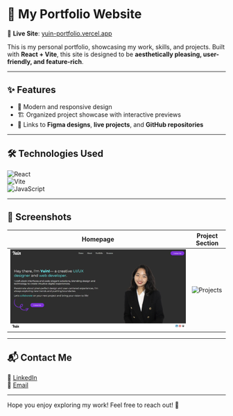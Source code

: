 # 🌟 My Portfolio Website  

🚀 **Live Site**: [yuin-portfolio.vercel.app](https://yuin-portfolio.vercel.app)  

This is my personal portfolio, showcasing my work, skills, and projects. Built with **React + Vite**, this site is designed to be **aesthetically pleasing, user-friendly, and feature-rich**.  

---

## ✨ Features  
- 🎨 Modern and responsive design  
- 🏗️ Organized project showcase with interactive previews  
- 🔗 Links to **Figma designs**, **live projects**, and **GitHub repositories**  

---

## 🛠 Technologies Used  
![React](https://img.shields.io/badge/React-18.2-blue?logo=react)  
![Vite](https://img.shields.io/badge/Vite-4-purple?logo=vite)   
![JavaScript](https://img.shields.io/badge/JavaScript-ES6-yellow?logo=javascript)  

---

## 📸 Screenshots  
| **Homepage** | **Project Section** |
|-------------|----------------|
| ![Homepage](https://github.com/Yuin321/YuinProfile/blob/db14b9079fd8427374b305c4ea442a16056248be/screenshots/portfolio-screenshot.png) | ![Projects](https://your-image-link.com/projects.png) |

---

## 📬 Contact Me  
💼 [LinkedIn](https://www.linkedin.com/in/Yuin321/)  
📧 [Email](mailto:yuin321@gmail.com)  

---

Hope you enjoy exploring my work! Feel free to reach out! 🚀  
